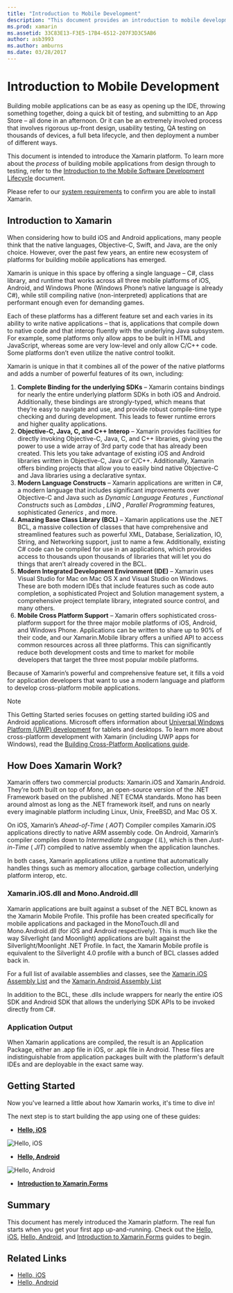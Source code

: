 ```yaml
---
title: "Introduction to Mobile Development"
description: "This document provides an introduction to mobile development, discussing Xamarin, how it works, and the applications it outputs."
ms.prod: xamarin
ms.assetid: 33C83E13-F3E5-17B4-6512-207F3D3C5AB6
author: asb3993
ms.author: amburns
ms.date: 03/28/2017
---
```


# Introduction to Mobile Development

Building mobile applications can be as easy as opening up the IDE, throwing
something together, doing a quick bit of testing, and submitting to an App Store
– all done in an afternoon. Or it can be an extremely involved process that
involves rigorous up-front design, usability testing, QA testing on thousands of
devices, a full beta lifecycle, and then deployment a number of different
ways.

This document is intended to introduce the Xamarin platform. To learn more about the *process* of building mobile applications from design through to testing, refer to the [Introduction to the Mobile Software Development Lifecycle](~/cross-platform/get-started/introduction-to-mobile-sdlc.md) document.

Please refer to our [system requirements](~/cross-platform/get-started/requirements.md#macos-requirements)
to confirm you are able to install Xamarin.

## Introduction to Xamarin

When considering how to build iOS and Android applications, many people think
that the native languages, Objective-C, Swift, and Java, are the only
choice. However, over the past few years, an entire new ecosystem of platforms
for building mobile applications has emerged.

Xamarin is unique in this space by offering a single language – C#, class
library, and runtime that works across all three mobile platforms of iOS,
Android, and Windows Phone (Windows Phone’s native language is already
C#), while still compiling native (non-interpreted) applications that are
performant enough even for demanding games.

Each of these platforms has a different feature set and each varies in its
ability to write native applications – that is, applications that compile down
to native code and that interop fluently with the underlying Java subsystem. For
example, some platforms only allow apps to be built in HTML and JavaScript, whereas some are very low-level and only allow C/C++ code. Some platforms don’t even utilize the native
control toolkit.

Xamarin is unique in that it combines all of the power of the native
platforms and adds a number of powerful features of its own, including:

1.   **Complete Binding for the underlying SDKs** – Xamarin contains bindings for nearly the entire underlying platform SDKs in both iOS and Android. Additionally, these bindings are strongly-typed, which means that they’re easy to navigate and use, and provide robust compile-time type checking and during development. This leads to fewer runtime errors and higher quality applications.
1.   **Objective-C, Java, C, and C++ Interop** – Xamarin provides facilities for directly invoking Objective-C, Java, C, and C++ libraries, giving you the power to use a wide array of 3rd party code that has already been created. This lets you take advantage of existing iOS and Android libraries written in Objective-C, Java or C/C++. Additionally, Xamarin offers binding projects that allow you to easily bind native Objective-C and Java libraries using a declarative syntax.
1.   **Modern Language Constructs** – Xamarin applications are written in C#, a modern language that includes significant improvements over Objective-C and Java such as  *Dynamic Language Features* ,  *Functional Constructs* such as  *Lambdas* ,  *LINQ* ,  *Parallel Programming* features, sophisticated  *Generics* , and more.
1.   **Amazing Base Class Library (BCL)** – Xamarin applications use the .NET BCL, a massive collection of classes that have comprehensive and streamlined features such as powerful XML, Database, Serialization, IO, String, and Networking support, just to name a few. Additionally, existing C# code can be compiled for use in an applications, which provides access to thousands upon thousands of libraries that will let you do things that aren’t already covered in the BCL.
1.   **Modern Integrated Development Environment (IDE)** – Xamarin uses Visual Studio for Mac on Mac OS X and Visual Studio on Windows. These are both modern IDEs that include features such as code auto completion, a sophisticated Project and Solution management system, a comprehensive project template library, integrated source control, and many others.
1.   **Mobile Cross Platform Support** – Xamarin offers sophisticated cross-platform support for the three major mobile platforms of iOS, Android, and Windows Phone. Applications can be written to share up to 90% of their code, and our Xamarin.Mobile library offers a unified API to access common resources across all three platforms. This can significantly reduce both development costs and time to market for mobile developers that target the three most popular mobile platforms.


Because of Xamarin’s powerful and comprehensive feature set, it fills a
void for application developers that want to use a modern language and platform
to develop cross-platform mobile applications.


> [!NOTE]
> This Getting Started series focuses on getting started building iOS and Android applications. Microsoft offers information about [Universal Windows Platform (UWP) development](https://docs.microsoft.com/windows/uwp/develop/) for tablets and desktops. To learn more about cross-platform development with Xamarin (including UWP apps for Windows), read the [Building Cross-Platform Applications guide](~/cross-platform/app-fundamentals/building-cross-platform-applications/index.md).



## How Does Xamarin Work?

Xamarin offers two commercial products: Xamarin.iOS and Xamarin.Android. They’re both built on
top of *Mono*, an open-source version of the .NET Framework based on the
published .NET ECMA standards. Mono has been around almost as long as the .NET
framework itself, and runs on nearly every imaginable platform including Linux,
Unix, FreeBSD, and Mac OS X.

On iOS, Xamarin’s *Ahead-of-Time* ( *AOT*) Compiler compiles
Xamarin.iOS applications directly to native ARM assembly code. On Android,
Xamarin’s compiler compiles down to *Intermediate Language*
( *IL*), which is then *Just-in-Time* ( *JIT*) compiled to
native assembly when the application launches.

In both cases, Xamarin applications utilize a runtime that automatically
handles things such as memory allocation, garbage collection, underlying
platform interop, etc.



### Xamarin.iOS.dll and Mono.Android.dll

Xamarin applications are built against a subset of the .NET BCL known as the
Xamarin Mobile Profile. This profile has been created specifically for mobile
applications and packaged in the MonoTouch.dll and Mono.Android.dll (for iOS and
Android respectively). This is much like the way Silverlight (and Moonlight)
applications are built against the Silverlight/Moonlight .NET Profile. In fact,
the Xamarin Mobile profile is equivalent to the Silverlight 4.0 profile with a
bunch of BCL classes added back in.

For a full list of available assemblies and classes, see the [Xamarin.iOS Assembly List](~/cross-platform/internals/available-assemblies.md?context=xamarin/ios) and the [Xamarin.Android Assembly List](~/cross-platform/internals/available-assemblies.md?context=xamarin/android)

In addition to the BCL, these .dlls include wrappers for nearly the entire
iOS SDK and Android SDK that allows the underlying SDK APIs to be invoked
directly from C#.



### Application Output

When Xamarin applications are compiled, the result is an Application Package,
either an .app file in iOS, or .apk file in Android. These files are
indistinguishable from application packages built with the platform's default
IDEs and are deployable in the exact same way.



## Getting Started

Now you've learned a little about how Xamarin works, it's time to dive in!

The next step is to start building the app using one of these guides:

* [**Hello, iOS**](~/ios/get-started/hello-ios/index.md)

![](introduction-to-mobile-development-images/ios.png "Hello, iOS")


* [**Hello, Android**](~/android/get-started/hello-android/index.md)

![](introduction-to-mobile-development-images/android.png "Hello, Android")


* [**Introduction to Xamarin.Forms**](~/xamarin-forms/get-started/introduction-to-xamarin-forms.md)





## Summary

This document has merely introduced the Xamarin platform. The real fun starts when you get your first app up-and-running. Check out the [Hello, iOS](~/ios/get-started/hello-ios/index.md), [Hello, Android](~/android/get-started/hello-android/index.md), and [Introduction to Xamarin.Forms](~/xamarin-forms/get-started/introduction-to-xamarin-forms.md) guides to begin.


## Related Links

- [Hello, iOS](~/ios/get-started/hello-ios/index.md)
- [Hello, Android](~/android/get-started/hello-android/index.md)
